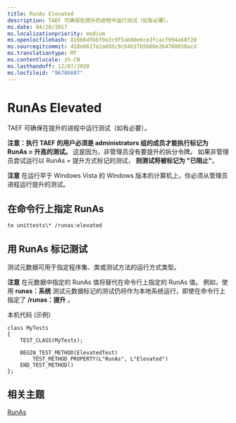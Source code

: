 ```yaml
---
title: RunAs Elevated
description: TAEF 可确保在提升的进程中运行测试（如有必要）。
ms.date: 04/20/2017
ms.localizationpriority: medium
ms.openlocfilehash: 810b6dfbbf0e2c9f5ab80e6ce3fcacf994a68f20
ms.sourcegitcommit: 418e6617e2a695c9cb4b37b5b60e264760858acd
ms.translationtype: MT
ms.contentlocale: zh-CN
ms.lasthandoff: 12/07/2020
ms.locfileid: "96786607"
---
```

# <a name="runas-elevated"></a>RunAs Elevated


TAEF 可确保在提升的进程中运行测试（如有必要）。

**注意：执行 TAEF 的用户必须是 administrators 组的成员才能执行标记为 RunAs = 升高的测试。** 这是因为，非管理员没有要提升的拆分令牌。 如果非管理员尝试运行以 RunAs = 提升方式标记的测试， **则测试将被标记为 "已阻止"**。

**注意**  在运行早于 Windows Vista 的 Windows 版本的计算机上，你必须从管理员进程运行提升的测试。

 

## <a name="span-idspecifying_runas_on_the_command_line_spanspan-idspecifying_runas_on_the_command_line_spanspan-idspecifying_runas_on_the_command_line_spanspecifying-runas-on-the-command-line"></a><span id="Specifying_RunAs_on_the_Command_Line_"></span><span id="specifying_runas_on_the_command_line_"></span><span id="SPECIFYING_RUNAS_ON_THE_COMMAND_LINE_"></span>在命令行上指定 RunAs


``` syntax
te unittests\* /runas:elevated
```

## <a name="span-idmarking_tests_with_runas_spanspan-idmarking_tests_with_runas_spanspan-idmarking_tests_with_runas_spanmarking-tests-with-runas"></a><span id="Marking_Tests_with_RunAs_"></span><span id="marking_tests_with_runas_"></span><span id="MARKING_TESTS_WITH_RUNAS_"></span>用 RunAs 标记测试


测试元数据可用于指定程序集、类或测试方法的运行方式类型。

**注意**  在元数据中指定的 RunAs 值将替代在命令行上指定的 RunAs 值。 例如，使用 **runas：系统** 测试元数据标记的测试仍将作为本地系统运行，即使在命令行上指定了 **/runas：提升** 。

 

本机代码 (示例) 

```ManagedCPlusPlus
class MyTests
{
    TEST_CLASS(MyTests);

    BEGIN_TEST_METHOD(ElevatedTest)
        TEST_METHOD_PROPERTY(L"RunAs", L"Elevated")
    END_TEST_METHOD()
};
```

## <a name="span-idrelated_topicsspanrelated-topics"></a><span id="related_topics"></span>相关主题


[RunAs](runas.md)

 

 







